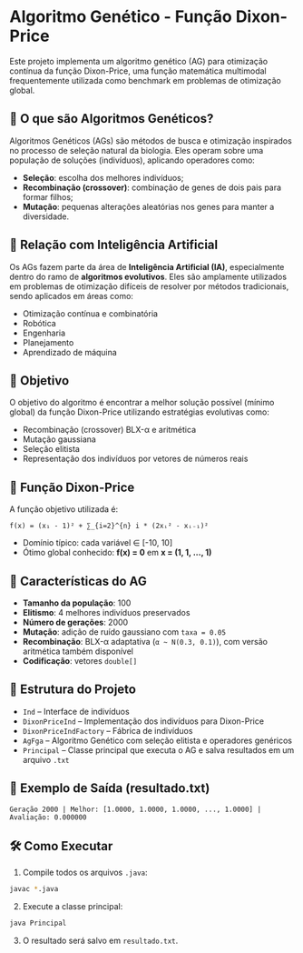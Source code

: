 # Algoritmo Genético - Função Dixon-Price

Este projeto implementa um algoritmo genético (AG) para otimização contínua da função Dixon-Price, uma função matemática multimodal frequentemente utilizada como benchmark em problemas de otimização global.

## 🧠 O que são Algoritmos Genéticos?

Algoritmos Genéticos (AGs) são métodos de busca e otimização inspirados no processo de seleção natural da biologia. Eles operam sobre uma população de soluções (indivíduos), aplicando operadores como:

- **Seleção**: escolha dos melhores indivíduos;
- **Recombinação (crossover)**: combinação de genes de dois pais para formar filhos;
- **Mutação**: pequenas alterações aleatórias nos genes para manter a diversidade.

## 🤖 Relação com Inteligência Artificial

Os AGs fazem parte da área de **Inteligência Artificial (IA)**, especialmente dentro do ramo de **algoritmos evolutivos**. Eles são amplamente utilizados em problemas de otimização difíceis de resolver por métodos tradicionais, sendo aplicados em áreas como:

- Otimização contínua e combinatória
- Robótica
- Engenharia
- Planejamento
- Aprendizado de máquina

## 📌 Objetivo

O objetivo do algoritmo é encontrar a melhor solução possível (mínimo global) da função Dixon-Price utilizando estratégias evolutivas como:

- Recombinação (crossover) BLX-α e aritmética
- Mutação gaussiana
- Seleção elitista
- Representação dos indivíduos por vetores de números reais

## 🔢 Função Dixon-Price

A função objetivo utilizada é:

```
f(x) = (x₁ - 1)² + ∑_{i=2}^{n} i * (2xᵢ² - xᵢ₋₁)²
```

- Domínio típico: cada variável ∈ [-10, 10]
- Ótimo global conhecido: **f(x) = 0** em **x = (1, 1, ..., 1)**

## 🧬 Características do AG

- **Tamanho da população**: 100
- **Elitismo**: 4 melhores indivíduos preservados
- **Número de gerações**: 2000
- **Mutação**: adição de ruído gaussiano com `taxa = 0.05`
- **Recombinação**: BLX-α adaptativa (`α ~ N(0.3, 0.1)`), com versão aritmética também disponível
- **Codificação**: vetores `double[]`

## 📁 Estrutura do Projeto

- `Ind` – Interface de indivíduos
- `DixonPriceInd` – Implementação dos indivíduos para Dixon-Price
- `DixonPriceIndFactory` – Fábrica de indivíduos
- `AgFga` – Algoritmo Genético com seleção elitista e operadores genéricos
- `Principal` – Classe principal que executa o AG e salva resultados em um arquivo `.txt`

## 📄 Exemplo de Saída (resultado.txt)

```
Geração 2000 | Melhor: [1.0000, 1.0000, 1.0000, ..., 1.0000] | Avaliação: 0.000000
```

## 🛠️ Como Executar

1. Compile todos os arquivos `.java`:

```bash
javac *.java
```

2. Execute a classe principal:

```bash
java Principal
```

3. O resultado será salvo em `resultado.txt`.



